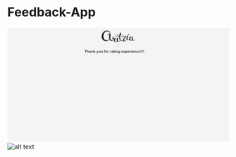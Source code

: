 # Feedback-App
![alt text](https://github.com/xiaohua2003/Feedback-App/blob/master/thanks.png?raw=true)
![alt text]()
